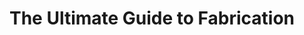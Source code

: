 ---
title: "The Ultimate Guide to Fabrication"
meta_title: ""
description: ""
image: "/images/fabrication-guide.png"
categories: ["Shop"]
draft: false
---